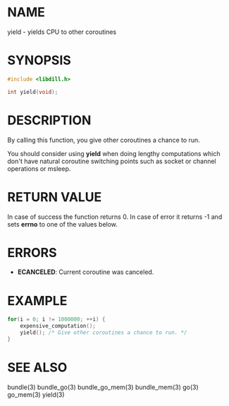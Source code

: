 # NAME

yield - yields CPU to other coroutines

# SYNOPSIS

```c
#include <libdill.h>

int yield(void);
```

# DESCRIPTION

By calling this function, you give other coroutines a chance to run.

You should consider using **yield** when doing lengthy computations
which don't have natural coroutine switching points such as socket
or channel operations or msleep.

# RETURN VALUE

In case of success the function returns 0. In case of error it returns -1 and sets **errno** to one of the values below.

# ERRORS

* **ECANCELED**: Current coroutine was canceled.

# EXAMPLE

```c
for(i = 0; i != 1000000; ++i) {
    expensive_computation();
    yield(); /* Give other coroutines a chance to run. */
}
```
# SEE ALSO

bundle(3) bundle_go(3) bundle_go_mem(3) bundle_mem(3) go(3) go_mem(3) yield(3) 
